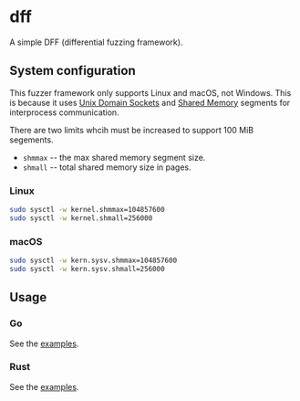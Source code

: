 # dff

A simple DFF (differential fuzzing framework).

## System configuration

This fuzzer framework only supports Linux and macOS, not Windows. This is because it uses [Unix
Domain Sockets](https://en.wikipedia.org/wiki/Unix_domain_socket) and [Shared
Memory](https://en.wikipedia.org/wiki/Shared_memory) segments for interprocess communication.

There are two limits whcih must be increased to support 100 MiB segements.

* `shmmax` -- the max shared memory segment size.
* `shmall` -- total shared memory size in pages.

### Linux

```bash
sudo sysctl -w kernel.shmmax=104857600
sudo sysctl -w kernel.shmall=256000
```

### macOS

```bash
sudo sysctl -w kern.sysv.shmmax=104857600
sudo sysctl -w kern.sysv.shmall=256000
```

## Usage

### Go

See the [examples](./examples/golang).

### Rust

See the [examples](./examples/rust).
